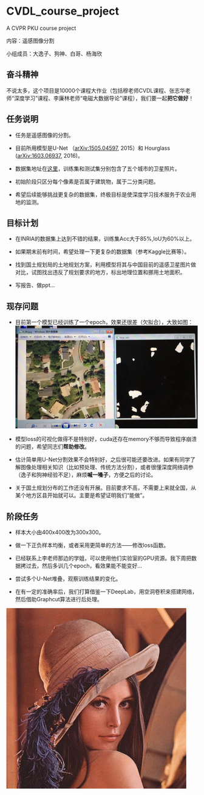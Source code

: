 # CVDL_course_project
A CVPR PKU course project

内容：遥感图像分割

小组成员：大逸子、狗神、白哥、杨海欣

## 奋斗精神

不说太多，这个项目是10000个课程大作业（包括穆老师CVDL课程、张志华老师“深度学习”课程、李廉林老师“电磁大数据导论”课程），我们要一起**把它做好**！

## 任务说明

- 任务是遥感图像的分割。

- 目前所用模型是U-Net （[arXiv:1505.04597](https://arxiv.org/abs/1505.04597), 2015）和 Hourglass ([arXiv:1603.06937](https://arxiv.org/abs/1603.06937), 2016)。

- 数据集地址在[这里](https://files.inria.fr/aerialimagelabeling/NEW2-AerialImageDataset.zip)，训练集和测试集分别包含了五个城市的卫星照片。

- 初始阶段只区分每个像素是否属于建筑物，属于二分类问题。

- 希望后续能够挑战更复杂的数据集，终极目标是使深度学习技术服务于农业用地的监测。

## 目标计划

- 在INRIA的数据集上达到不错的结果，训练集Acc大于85\%,IoU为60\%以上。

- 如果期末前有时间，希望处理一下更复杂的数据集（参考Kaggle比赛等）。

- 找到国土规划局的土地规划方案，利用模型将其与中国目前的遥感卫星图片做对比，试图找出违反了规划要求的地方，标出地理位置和挪用土地面积。

- 写报告、做ppt…

## 现存问题

- 目前第一个模型已经训练了一个epoch，效果还很差（欠拟合），大致如图：
![效果图](https://github.com/Barak123748596/CVDL_course_project/blob/master/result.jpg)

- 模型loss的可视化做得不是特别好，cuda还存在memory不够而导致程序崩溃的问题，希望同志们**帮助修改**。

- 估计简单用U-Net分割效果不会特别好，之后很可能还要改进。如果有同学了解图像处理相关知识（比如预处理、传统方法分割），或者很懂深度网络调参（逸子和狗神经验不足），麻烦**喊一嗓子**，方便之后的讨论。

- 关于国土规划分布的工作还没有开展。目前要求不高，不需要上来就全国，从某个地方区县开始就可以。主要是希望证明我们“能做”。

## 阶段任务

- 样本大小由400x400改为300x300。

- 做一下正负样本均衡，或者采用更简单的方法——修改loss函数。

- 已经联系上李老师那边的学姐，可以使用他们实验室的GPU资源。我下周把数据拷过去，然后多训几个epoch，看效果能不能变好…

- 尝试多个U-Net堆叠，观察训练结果的变化。

- 在有一定的准确率后，我们打算借鉴一下DeepLab，用空洞卷积来搭建网络，然后借助Graphcut算法进行后处理。

![Lena镇楼](https://github.com/Barak123748596/CVDL_course_project/blob/master/lena.jpg)
